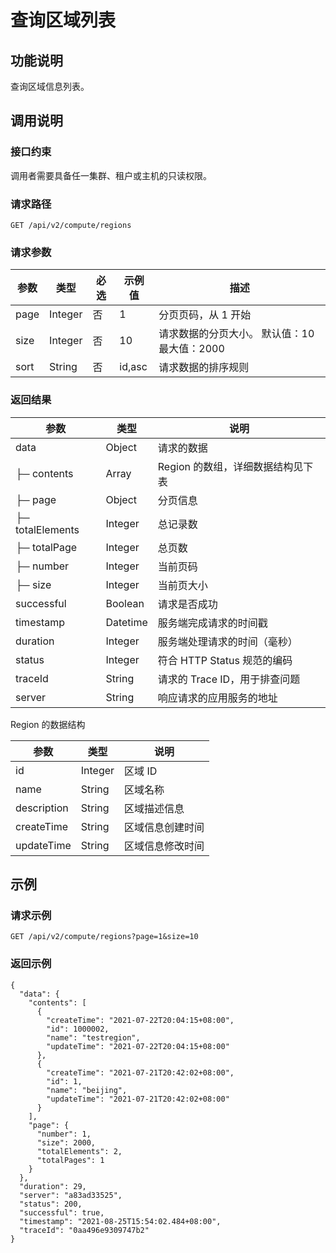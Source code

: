 查询区域列表 
===========================



功能说明 
-------------------------

查询区域信息列表。

调用说明 
-------------------------

### 接口约束 

调用者需要具备任一集群、租户或主机的只读权限。

### 请求路径 

`GET /api/v2/compute/regions`

### 请求参数 



|  参数  |   类型    | 必选 |  示例值   |                             描述                             |
|------|---------|----|--------|------------------------------------------------------------|
| page | Integer | 否  | 1      | 分页页码，从 1 开始                                                |
| size | Integer | 否  | 10     | 请求数据的分页大小。 默认值：10 最大值：2000 |
| sort | String  | 否  | id,asc | 请求数据的排序规则                                                  |



### 返回结果 



|        参数        |    类型    |          说明          |
|------------------|----------|----------------------|
| data             | Object   | 请求的数据                |
| ├─ contents      | Array    | Region 的数组，详细数据结构见下表 |
| ├─ page          | Object   | 分页信息                 |
| ├─ totalElements | Integer  | 总记录数                 |
| ├─ totalPage     | Integer  | 总页数                  |
| ├─ number        | Integer  | 当前页码                 |
| ├─ size          | Integer  | 当前页大小                |
| successful       | Boolean  | 请求是否成功               |
| timestamp        | Datetime | 服务端完成请求的时间戳          |
| duration         | Integer  | 服务端处理请求的时间（毫秒）       |
| status           | Integer  | 符合 HTTP Status 规范的编码 |
| traceId          | String   | 请求的 Trace ID，用于排查问题  |
| server           | String   | 响应请求的应用服务的地址         |



Region 的数据结构


|     参数      |   类型    |    说明    |
|-------------|---------|----------|
| id          | Integer | 区域 ID    |
| name        | String  | 区域名称     |
| description | String  | 区域描述信息   |
| createTime  | String  | 区域信息创建时间 |
| updateTime  | String  | 区域信息修改时间 |



示例 
-----------------------

### 请求示例 

`GET /api/v2/compute/regions?page=1&size=10`

### 返回示例 

```unknow
{
  "data": {
    "contents": [
      {
        "createTime": "2021-07-22T20:04:15+08:00",
        "id": 1000002,
        "name": "testregion",
        "updateTime": "2021-07-22T20:04:15+08:00"
      },
      {
        "createTime": "2021-07-21T20:42:02+08:00",
        "id": 1,
        "name": "beijing",
        "updateTime": "2021-07-21T20:42:02+08:00"
      }
    ],
    "page": {
      "number": 1,
      "size": 2000,
      "totalElements": 2,
      "totalPages": 1
    }
  },
  "duration": 29,
  "server": "a83ad33525",
  "status": 200,
  "successful": true,
  "timestamp": "2021-08-25T15:54:02.484+08:00",
  "traceId": "0aa496e9309747b2"
}
```


